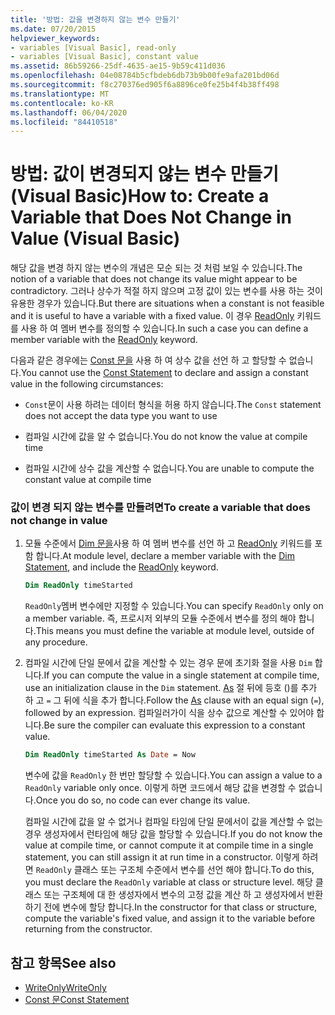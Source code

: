 ```yaml
---
title: '방법: 값을 변경하지 않는 변수 만들기'
ms.date: 07/20/2015
helpviewer_keywords:
- variables [Visual Basic], read-only
- variables [Visual Basic], constant value
ms.assetid: 86b59266-25df-4635-ae15-9b59c411d036
ms.openlocfilehash: 04e08784b5cfbdeb6db73b9b00fe9afa201bd06d
ms.sourcegitcommit: f8c270376ed905f6a8896ce0fe25b4f4b38ff498
ms.translationtype: MT
ms.contentlocale: ko-KR
ms.lasthandoff: 06/04/2020
ms.locfileid: "84410518"
---
```

# <a name="how-to-create-a-variable-that-does-not-change-in-value-visual-basic"></a><span data-ttu-id="0184b-102">방법: 값이 변경되지 않는 변수 만들기(Visual Basic)</span><span class="sxs-lookup"><span data-stu-id="0184b-102">How to: Create a Variable that Does Not Change in Value (Visual Basic)</span></span>

<span data-ttu-id="0184b-103">해당 값을 변경 하지 않는 변수의 개념은 모순 되는 것 처럼 보일 수 있습니다.</span><span class="sxs-lookup"><span data-stu-id="0184b-103">The notion of a variable that does not change its value might appear to be contradictory.</span></span> <span data-ttu-id="0184b-104">그러나 상수가 적절 하지 않으며 고정 값이 있는 변수를 사용 하는 것이 유용한 경우가 있습니다.</span><span class="sxs-lookup"><span data-stu-id="0184b-104">But there are situations when a constant is not feasible and it is useful to have a variable with a fixed value.</span></span> <span data-ttu-id="0184b-105">이 경우 [ReadOnly](../../../language-reference/modifiers/readonly.md) 키워드를 사용 하 여 멤버 변수를 정의할 수 있습니다.</span><span class="sxs-lookup"><span data-stu-id="0184b-105">In such a case you can define a member variable with the [ReadOnly](../../../language-reference/modifiers/readonly.md) keyword.</span></span>

<span data-ttu-id="0184b-106">다음과 같은 경우에는 [Const 문을](../../../language-reference/statements/const-statement.md) 사용 하 여 상수 값을 선언 하 고 할당할 수 없습니다.</span><span class="sxs-lookup"><span data-stu-id="0184b-106">You cannot use the [Const Statement](../../../language-reference/statements/const-statement.md) to declare and assign a constant value in the following circumstances:</span></span>

- <span data-ttu-id="0184b-107">`Const`문이 사용 하려는 데이터 형식을 허용 하지 않습니다.</span><span class="sxs-lookup"><span data-stu-id="0184b-107">The `Const` statement does not accept the data type you want to use</span></span>

- <span data-ttu-id="0184b-108">컴파일 시간에 값을 알 수 없습니다.</span><span class="sxs-lookup"><span data-stu-id="0184b-108">You do not know the value at compile time</span></span>

- <span data-ttu-id="0184b-109">컴파일 시간에 상수 값을 계산할 수 없습니다.</span><span class="sxs-lookup"><span data-stu-id="0184b-109">You are unable to compute the constant value at compile time</span></span>

### <a name="to-create-a-variable-that-does-not-change-in-value"></a><span data-ttu-id="0184b-110">값이 변경 되지 않는 변수를 만들려면</span><span class="sxs-lookup"><span data-stu-id="0184b-110">To create a variable that does not change in value</span></span>

1. <span data-ttu-id="0184b-111">모듈 수준에서 [Dim 문을](../../../language-reference/statements/dim-statement.md)사용 하 여 멤버 변수를 선언 하 고 [ReadOnly](../../../language-reference/modifiers/readonly.md) 키워드를 포함 합니다.</span><span class="sxs-lookup"><span data-stu-id="0184b-111">At module level, declare a member variable with the [Dim Statement](../../../language-reference/statements/dim-statement.md), and include the [ReadOnly](../../../language-reference/modifiers/readonly.md) keyword.</span></span>

    ```vb
    Dim ReadOnly timeStarted
    ```

    <span data-ttu-id="0184b-112">`ReadOnly`멤버 변수에만 지정할 수 있습니다.</span><span class="sxs-lookup"><span data-stu-id="0184b-112">You can specify `ReadOnly` only on a member variable.</span></span> <span data-ttu-id="0184b-113">즉, 프로시저 외부의 모듈 수준에서 변수를 정의 해야 합니다.</span><span class="sxs-lookup"><span data-stu-id="0184b-113">This means you must define the variable at module level, outside of any procedure.</span></span>

2. <span data-ttu-id="0184b-114">컴파일 시간에 단일 문에서 값을 계산할 수 있는 경우 문에 초기화 절을 사용 `Dim` 합니다.</span><span class="sxs-lookup"><span data-stu-id="0184b-114">If you can compute the value in a single statement at compile time, use an initialization clause in the `Dim` statement.</span></span> <span data-ttu-id="0184b-115">[As](../../../language-reference/statements/as-clause.md) 절 뒤에 등호 ()를 추가 하 고 `=` 그 뒤에 식을 추가 합니다.</span><span class="sxs-lookup"><span data-stu-id="0184b-115">Follow the [As](../../../language-reference/statements/as-clause.md) clause with an equal sign (`=`), followed by an expression.</span></span> <span data-ttu-id="0184b-116">컴파일러가이 식을 상수 값으로 계산할 수 있어야 합니다.</span><span class="sxs-lookup"><span data-stu-id="0184b-116">Be sure the compiler can evaluate this expression to a constant value.</span></span>

    ```vb
    Dim ReadOnly timeStarted As Date = Now
    ```

    <span data-ttu-id="0184b-117">변수에 값을 `ReadOnly` 한 번만 할당할 수 있습니다.</span><span class="sxs-lookup"><span data-stu-id="0184b-117">You can assign a value to a `ReadOnly` variable only once.</span></span> <span data-ttu-id="0184b-118">이렇게 하면 코드에서 해당 값을 변경할 수 없습니다.</span><span class="sxs-lookup"><span data-stu-id="0184b-118">Once you do so, no code can ever change its value.</span></span>

    <span data-ttu-id="0184b-119">컴파일 시간에 값을 알 수 없거나 컴파일 타임에 단일 문에서이 값을 계산할 수 없는 경우 생성자에서 런타임에 해당 값을 할당할 수 있습니다.</span><span class="sxs-lookup"><span data-stu-id="0184b-119">If you do not know the value at compile time, or cannot compute it at compile time in a single statement, you can still assign it at run time in a constructor.</span></span> <span data-ttu-id="0184b-120">이렇게 하려면 `ReadOnly` 클래스 또는 구조체 수준에서 변수를 선언 해야 합니다.</span><span class="sxs-lookup"><span data-stu-id="0184b-120">To do this, you must declare the `ReadOnly` variable at class or structure level.</span></span> <span data-ttu-id="0184b-121">해당 클래스 또는 구조체에 대 한 생성자에서 변수의 고정 값을 계산 하 고 생성자에서 반환 하기 전에 변수에 할당 합니다.</span><span class="sxs-lookup"><span data-stu-id="0184b-121">In the constructor for that class or structure, compute the variable's fixed value, and assign it to the variable before returning from the constructor.</span></span>

## <a name="see-also"></a><span data-ttu-id="0184b-122">참고 항목</span><span class="sxs-lookup"><span data-stu-id="0184b-122">See also</span></span>

- [<span data-ttu-id="0184b-123">WriteOnly</span><span class="sxs-lookup"><span data-stu-id="0184b-123">WriteOnly</span></span>](../../../language-reference/modifiers/writeonly.md)
- [<span data-ttu-id="0184b-124">Const 문</span><span class="sxs-lookup"><span data-stu-id="0184b-124">Const Statement</span></span>](../../../language-reference/statements/const-statement.md)
